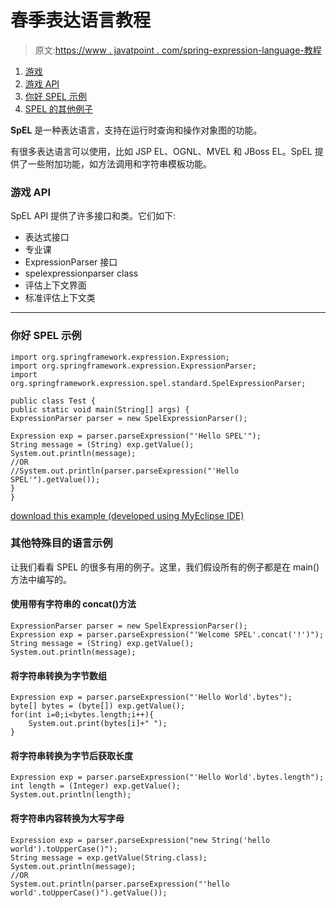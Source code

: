 # 春季表达语言教程

> 原文:[https://www . javatpoint . com/spring-expression-language-教程](https://www.javatpoint.com/spring-expression-language-tutorial)

1.  [游戏](#)
2.  [游戏 API](#)
3.  [你好 SPEL 示例](#)
4.  [SPEL 的其他例子](#)

**SpEL** 是一种表达语言，支持在运行时查询和操作对象图的功能。

有很多表达语言可以使用，比如 JSP EL、OGNL、MVEL 和 JBoss EL。SpEL 提供了一些附加功能，如方法调用和字符串模板功能。

### 游戏 API

SpEL API 提供了许多接口和类。它们如下:

*   表达式接口
*   专业课
*   ExpressionParser 接口
*   spelexpressionparser class
*   评估上下文界面
*   标准评估上下文类

* * *

### 你好 SPEL 示例

```
import org.springframework.expression.Expression;
import org.springframework.expression.ExpressionParser;
import org.springframework.expression.spel.standard.SpelExpressionParser;

public class Test {
public static void main(String[] args) {
ExpressionParser parser = new SpelExpressionParser();

Expression exp = parser.parseExpression("'Hello SPEL'");
String message = (String) exp.getValue();
System.out.println(message);
//OR
//System.out.println(parser.parseExpression("'Hello SPEL'").getValue());
}
}

```

[download this example (developed using MyEclipse IDE)](https://static.javatpoint.com/src/sp/spel1.zip)

### 其他特殊目的语言示例

让我们看看 SPEL 的很多有用的例子。这里，我们假设所有的例子都是在 main()方法中编写的。

#### 使用带有字符串的 concat()方法

```
ExpressionParser parser = new SpelExpressionParser();
Expression exp = parser.parseExpression("'Welcome SPEL'.concat('!')");
String message = (String) exp.getValue();
System.out.println(message);

```

#### 将字符串转换为字节数组

```
Expression exp = parser.parseExpression("'Hello World'.bytes");
byte[] bytes = (byte[]) exp.getValue();
for(int i=0;i<bytes.length;i++){
	System.out.print(bytes[i]+" ");
}

```

#### 将字符串转换为字节后获取长度

```
Expression exp = parser.parseExpression("'Hello World'.bytes.length");
int length = (Integer) exp.getValue();
System.out.println(length);

```

#### 将字符串内容转换为大写字母

```
Expression exp = parser.parseExpression("new String('hello world').toUpperCase()");
String message = exp.getValue(String.class);
System.out.println(message);
//OR
System.out.println(parser.parseExpression("'hello world'.toUpperCase()").getValue());

```